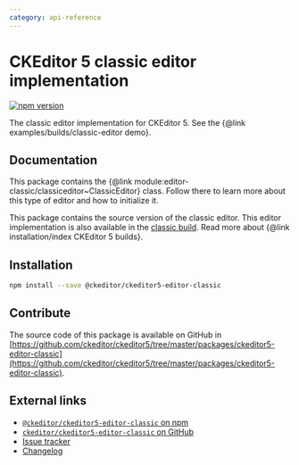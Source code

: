 ```yaml
---
category: api-reference
---
```


# CKEditor 5 classic editor implementation

[![npm version](https://badge.fury.io/js/%40ckeditor%2Fckeditor5-editor-classic.svg)](https://www.npmjs.com/package/@ckeditor/ckeditor5-editor-classic)

The classic editor implementation for CKEditor 5. See the {@link examples/builds/classic-editor demo}.

## Documentation

This package contains the {@link module:editor-classic/classiceditor~ClassicEditor} class. Follow there to learn more about this type of editor and how to initialize it.

This package contains the source version of the classic editor. This editor implementation is also available in the [classic build](https://www.npmjs.com/package/@ckeditor/ckeditor5-build-classic). Read more about {@link installation/index CKEditor 5 builds}.

## Installation

```bash
npm install --save @ckeditor/ckeditor5-editor-classic
```

## Contribute

The source code of this package is available on GitHub in [https://github.com/ckeditor/ckeditor5/tree/master/packages/ckeditor5-editor-classic](https://github.com/ckeditor/ckeditor5/tree/master/packages/ckeditor5-editor-classic).

## External links

* [`@ckeditor/ckeditor5-editor-classic` on npm](https://www.npmjs.com/package/@ckeditor/ckeditor5-editor-classic)
* [`ckeditor/ckeditor5-editor-classic` on GitHub](https://github.com/ckeditor/ckeditor5/tree/master/packages/ckeditor5-editor-classic)
* [Issue tracker](https://github.com/ckeditor/ckeditor5/issues)
* [Changelog](https://github.com/ckeditor/ckeditor5/blob/master/CHANGELOG.md)
